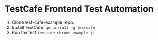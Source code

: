 # TestCafe Frontend Test Automation

1. Clone test-cafe-example repo.
2. Install TestCafe `npm install -g testcafe`
3. Run the test `testcafe chrome example.js`
